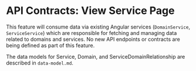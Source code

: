 # API Contracts: View Service Page

This feature will consume data via existing Angular services (`DomainService`, `ServiceService`) which are responsible for fetching and managing data related to domains and services. No new API endpoints or contracts are being defined as part of this feature.

The data models for Service, Domain, and ServiceDomainRelationship are described in `data-model.md`.
